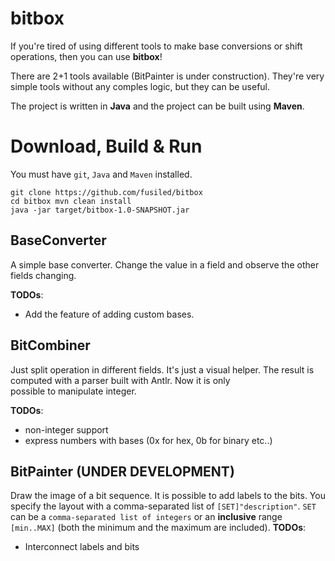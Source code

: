 # bitbox

If you're tired of using different tools to make base conversions or 
shift operations, then you can use **bitbox**!

There are 2+1 tools available (BitPainter is under construction). 
They're very simple tools without any comples logic, but they can be useful.

The project is written in **Java** and the project can be built using **Maven**.

# Download, Build & Run

You must have `git`, `Java` and `Maven` installed.

```
git clone https://github.com/fusiled/bitbox
cd bitbox mvn clean install
java -jar target/bitbox-1.0-SNAPSHOT.jar
``` 


## BaseConverter

A simple base converter. Change the value in a field and observe the 
other fields changing.

**TODOs**:

* Add the feature of adding custom bases.

## BitCombiner

Just split operation in different fields. It's just a visual helper. The 
result is computed with a parser built with Antlr. Now it is only  
possible to manipulate integer. 

**TODOs**:

* non-integer support
* express numbers with bases (0x for hex, 0b for binary etc..)

## BitPainter (UNDER DEVELOPMENT)

Draw the image of a bit sequence. It is possible to add labels to the bits. You specify the layout with a comma-separated list of `[SET]"description"`. `SET` can be a `comma-separated list of integers` or an **inclusive** range `[min..MAX]` (both the minimum and the maximum are included).
**TODOs**:

* Interconnect labels and bits

